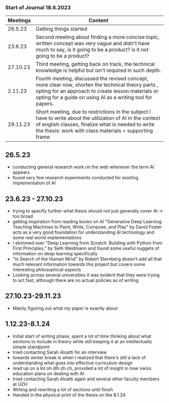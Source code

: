 ### Start of Journal 18.6.2023

|Meetings|Content|
| --- | --- |
| 26.5.23  | Getting things started |
| 23.6.23 | Second meeting about finding a more concise topic, written concept was very vague and didn't have much to say, is it going to be a product? is it not going to be a product? |
| 27.10.23    | Third meeting, getting back on track, the technical knowledge is helpful but isn't required in such depth.  |
| 2.11.23    | Fourth meeting, discussed the revised concept, more clear now, shorten the technical theory parts , opting for an approach to create lesson materials or opting for a guide on using AI as a writing tool for papers. |
| 29.11.23    | Short meeting, due to restrictions in the subject I have to write about the utilization of AI in the context of english classes, finalize what is needed to write the thesis: work with class materials + supporting frame  |

## 26.5.23

- conducting general research work on the web whenever the term AI appears
- found very few research experiments conducted for existing implementation of AI

## 23.6.23 - 27.10.23

- trying to specify further what thesis should not just generally cover AI -> too broad
- getting inspiration from reading books on AI "Generative Deep Learning Teaching Machines to Paint, Write, Compose, and Play" by David Foster acts as a very good foundation for understanding AI technology and some real world implementations
- I skimmed over "Deep Learning from Scratch: Building with Python from First Principles." by Seth Weidmann and found some useful nuggets of information on deep learning specifically
- "In Search of the Human Mind" by Robert Sternberg doesn't add all that much relevant information towards this project but covers some interesting philosophical aspects
- Looking across several universities it was evident that they were trying to act fast, although there are no actual policies as of writing

## 27.10.23-29.11.23

- Mainly figuring out what my paper is exactly about 

## 1.12.23-8.1.24

- Initial start of writing phase, spent a lot of time thinking about what sections to include in theory while still keeping it at an intellectually simple standpoint
- tried contacting Sarah Aloatti for an interview
- towards winter break is when I realized that there's still a lack of understanding what goes into effective curriculum design
- read up on a lot oh dlh.zh.ch, provided a lot of insight in how swiss education plans on dealing with AI
- tried contacting Sarah Aloatti again and several other faculty members at UZH
- Writing and rewriting a lot of sections until finish
- Handed in the physical print of the thesis on the 8.1.24
